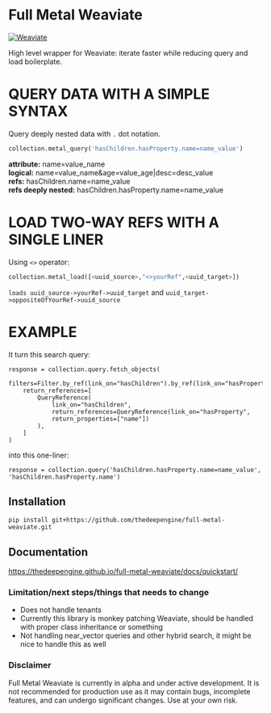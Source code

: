 # Full Metal Weaviate

[![Weaviate](https://img.shields.io/static/v1?label=Built%20with&message=Weaviate&color=green&style=flat-square)](https://weaviate.io/)

High level wrapper for Weaviate: iterate faster while reducing query and load boilerplate. 

# QUERY DATA WITH A SIMPLE SYNTAX

Query deeply nested data with `.` dot notation.

```python
collection.metal_query('hasChildren.hasProperty.name=name_value')
```

**attribute:** name=value_name  
**logical:** name=value_name&age=value_age|desc=desc_value  
**refs:** hasChildren.name=name_value  
**refs deeply nested:** hasChildren.hasProperty.name=name_value

# LOAD TWO-WAY REFS WITH A SINGLE LINER

Using `<>` operator:

```python
collection.metal_load([<uuid_source>,"<>yourRef",<uuid_target>])
```

`loads uuid_source->yourRef->uuid_target` and `uuid_target->oppositeOfYourRef->uuid_source`

# EXAMPLE

It turn this search query:

```
response = collection.query.fetch_objects(
    filters=Filter.by_ref(link_on="hasChildren").by_ref(link_on="hasProperty").by_property('name').equal(name_value),
    return_references=[
        QueryReference(
            link_on="hasChildren",
            return_references=QueryReference(link_on="hasProperty", 
            return_properties=["name"])
        ),
    ]
)
```

into this one-liner:

```
response = collection.query('hasChildren.hasProperty.name=name_value', 'hasChildren.hasProperty.name')
```

## Installation

```
pip install git+https://github.com/thedeepengine/full-metal-weaviate.git
```

## Documentation

https://thedeepengine.github.io/full-metal-weaviate/docs/quickstart/

### Limitation/next steps/things that needs to change

- Does not handle tenants
- Currently this library is monkey patching Weaviate, should be handled with proper class inheritance or something
- Not handling near_vector queries and other hybrid search, it might be nice to handle this as well

### Disclaimer

Full Metal Weaviate is currently in alpha and under active development. It is not recommended for production use as it may contain bugs, incomplete features, and can undergo significant changes. Use at your own risk.